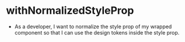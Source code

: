 # withNormalizedStyleProp

- As a developer, I want to normalize the style prop of my wrapped component so that I can use the design tokens inside the style prop.

